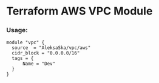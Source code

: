 # Terraform AWS VPC Module

### Usage:
```
module "vpc" {
  source  = "AleksaSka/vpc/aws"
  cidr_block = "0.0.0.0/16"
  tags = {
      Name = "Dev"
  }
}

```